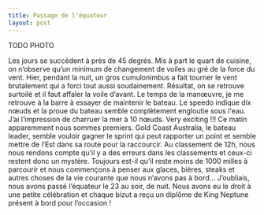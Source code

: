 ```yaml
---
title: Passage de l'équateur
layout: post
---
```


TODO PHOTO

Les jours se succèdent à près de 45 degrés. Mis à part le quart de cuisine, on n’observe qu’un minimum de changement de voiles au gré de la force du vent. Hier, pendant la nuit, un gros cumulonimbus a fait tourner le vent brutalement qui a forci tout aussi soudainement. Résultat, on se retrouve surtoilé  et il faut affaler la voile d’avant. Le temps de la manœuvre, je me retrouve à la barre à essayer de maintenir le bateau. Le speedo indique dix nœuds et la proue du bateau semble complètement engloutie sous l'eau. J’ai l’impression de charruer la mer à 10 nœuds. Very exciting !!! Ce matin apparemment nous sommes premiers. Gold Coast Australia, le bateau leader, semble vouloir gagner le sprint qui peut rapporter un point et semble mettre de l’Est dans sa route pour la raccourcir.  Au classement de 12h, nous nous rendons compte qu’il y a des erreurs dans les classements et ceux-ci restent donc un mystère. Toujours est-il qu’il reste moins de 1000 milles à parcourir et nous commençons à penser aux glaces, bières, steaks et autres choses de la vie courante que nous n’avons pas à bord… J’oubliais, nous avons passé l’équateur le 23 au soir, de nuit. Nous avons eu le droit à une petite célébration et chaque bizut a reçu un diplôme de King Neptune présent à bord pour l’occasion !
